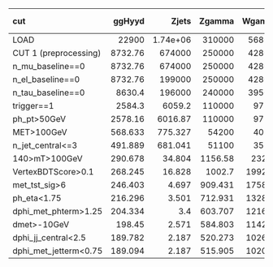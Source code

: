 | cut                   |    ggHyyd |         Zjets |     Zgamma |    Wgamma |         Wjets |   gammajet_direct |        data23 |   S/sqrt(B) |   S/sqrt(S+B) |   S/sqrt(S+1.3B) |   ZBi (σ_b=30%) |
|:----------------------|----------:|--------------:|-----------:|----------:|--------------:|------------------:|--------------:|------------:|--------------:|-----------------:|----------------:|
| LOAD                  | 22900     |      1.74e+06 | 310000     | 568000    |      3.97e+06 |          1.73e+08 |      2.13e+08 |       1.157 |         1.157 |            1.015 |          -0.199 |
| CUT 1 (preprocessing) |  8732.76  | 674000        | 250000     | 428000    |      2.81e+06 |          1.46e+08 |      3.62e+07 |       0.64  |         0.64  |            0.561 |          -0.199 |
| n_mu_baseline==0      |  8732.76  | 674000        | 250000     | 428000    |      2.81e+06 |          1.46e+08 |      3.62e+07 |       0.64  |         0.64  |            0.561 |          -0.199 |
| n_el_baseline==0      |  8732.76  | 199000        | 250000     | 428000    |      2.81e+06 |          1.46e+08 |      3.62e+07 |       0.641 |         0.641 |            0.562 |          -0.199 |
| n_tau_baseline==0     |  8630.4   | 196000        | 240000     | 395000    |      2.78e+06 |          1.43e+08 |      3.55e+07 |       0.639 |         0.639 |            0.56  |          -0.199 |
| trigger==1            |  2584.3   |   6059.2      | 110000     |  97500    | 274000        |          6.37e+06 |      7.73e+06 |       0.677 |         0.677 |            0.593 |          -0.198 |
| ph_pt>50GeV           |  2578.16  |   6016.87     | 110000     |  97200    | 272000        |          6.35e+06 |      7.67e+06 |       0.677 |         0.677 |            0.594 |          -0.198 |
| MET>100GeV            |   568.633 |    775.327    |  54200     |  40200    |  50500        |     948000        |      1.01e+06 |       0.392 |         0.392 |            0.344 |          -0.198 |
| n_jet_central<=3      |   491.889 |    681.041    |  51100     |  35600    |  46200        |     906000        | 857000        |       0.357 |         0.357 |            0.313 |          -0.198 |
| 140>mT>100GeV         |   290.678 |     34.804    |   1156.58  |   2327.2  |   3585.15     |      10500        |  27300        |       1.373 |         1.368 |            1.201 |          -0.177 |
| VertexBDTScore>0.1    |   268.245 |     16.828    |   1002.7   |   1992.71 |   3077.47     |       4023.64     |  13300        |       1.751 |         1.741 |            1.529 |          -0.161 |
| met_tst_sig>6         |   246.403 |      4.697    |    909.431 |   1758.48 |   2308.58     |        179.992    |   3939.74     |       2.583 |         2.549 |            2.242 |          -0.109 |
| ph_eta<1.75           |   216.296 |      3.501    |    712.931 |   1328.21 |   1232.76     |        110.234    |   2708.91     |       2.77  |         2.722 |            2.397 |          -0.081 |
| dphi_met_phterm>1.25  |   204.334 |      3.4      |    603.707 |   1216.34 |   1162.97     |        110.234    |   2073.92     |       2.842 |         2.787 |            2.455 |          -0.068 |
| dmet>-10GeV           |   198.45  |      2.571    |    584.803 |   1142.27 |   1096.27     |         74.607    |   1823.7      |       2.887 |         2.828 |            2.492 |          -0.059 |
| dphi_jj_central<2.5   |   189.782 |      2.187    |    520.273 |   1026.39 |   1006.18     |         62.174    |   1552.83     |       2.939 |         2.874 |            2.534 |          -0.048 |
| dphi_met_jetterm<0.75 |   189.094 |      2.187    |    515.905 |   1020.25 |   1003.55     |         62.003    |   1531.98     |       2.94  |         2.875 |            2.535 |          -0.047 |